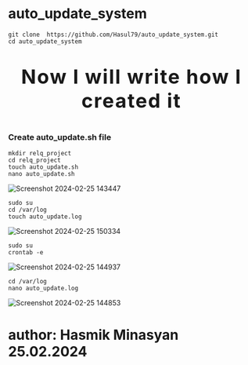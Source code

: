 # auto_update_system

```
git clone  https://github.com/Hasul79/auto_update_system.git
cd auto_update_system
```
# <p style="font-size: 40px; letter-spacing: 2px;" align="center">Now I will write how I created it</p>




<h3>Create auto_update.sh file</h3>


```
mkdir relq_project
cd relq_project
touch auto_update.sh
nano auto_update.sh

```

![Screenshot 2024-02-25 143447](https://github.com/Hasul79/auto_update_system/assets/95657084/dc368528-fd72-4e66-bb90-3bbe6912be67)

```
sudo su
cd /var/log
touch auto_update.log
```
![Screenshot 2024-02-25 150334](https://github.com/Hasul79/auto_update_system/assets/95657084/954080c0-db30-42bf-8e13-f5027bcbd97e)

```
sudo su
crontab -e
```

![Screenshot 2024-02-25 144937](https://github.com/Hasul79/auto_update_system/assets/95657084/7952e3c9-6828-444c-afaa-a08cdffcd46f)

```
cd /var/log
nano auto_update.log
```

![Screenshot 2024-02-25 144853](https://github.com/Hasul79/auto_update_system/assets/95657084/4c748d1a-e101-4f02-a653-ec594d84f769)

# author: Hasmik Minasyan 25.02.2024
